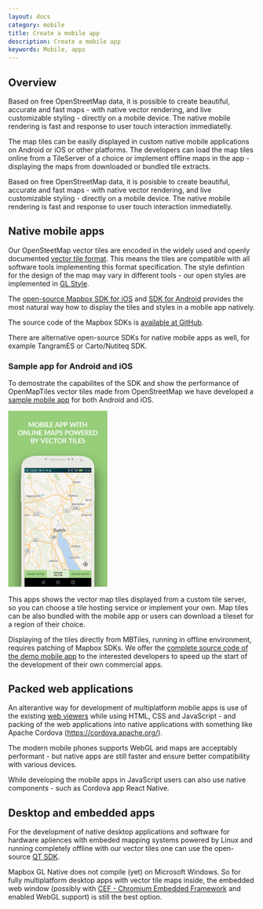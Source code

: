 ```yaml
---
layout: docs
category: mobile
title: Create a mobile app
description: Create a mobile app
keywords: Mobile, apps
---
```


## Overview

Based on free OpenStreetMap data, it is possible to create beautiful, accurate and fast maps - with native vector rendering, and live customizable styling - directly on a mobile device. The native mobile rendering is fast and response to user touch interaction immediatelly.

The map tiles can be easily displayed in custom native mobile applications on Android or iOS or other platforms. The developers can load the map tiles online from a TileServer of a choice or implement offline maps in the app - displaying the maps from downloaded or bundled tile extracts.

Based on free OpenStreetMap data, it is posisble to create beautiful, accurate and fast maps - with native vector rendering, and live customizable styling - directly on a mobile device. The native mobile rendering is fast and response to user touch interaction immediatelly.

## Native mobile apps

Our OpenSteetMap vector tiles are encoded in the widely used and openly documented [vector tile format](https://github.com/mapbox/vector-tile-spec). This means the tiles are compatible with all software tools implementing this format specification. The style defintion for the design of the map may vary in different tools - our open styles are implemented in [GL Style](https://www.mapbox.com/mapbox-gl-js/style-spec/).

The [open-source Mapbox SDK for iOS](https://www.mapbox.com/ios-sdk/) and [SDK for Android](https://www.mapbox.com/android-sdk/) provides the most natural way how to display the tiles and styles in a mobile app natively.

The source code of the Mapbox SDKs is [available at GitHub](https://github.com/mapbox/mapbox-gl-native).

There are alternative open-source SDKs for native mobile apps as well, for example TangramES or Carto/Nutiteq SDK.

### Sample app for Android and iOS

To demostrate the capabilites of the SDK and show the performance of OpenMapTiles vector tiles made from OpenStreetMap we have developed a [sample mobile app](/mobile) for both Android and iOS.

[<img src='/img/mobile/banner_1.png' style="width:40%;"/>](/mobile)

This apps shows the vector map tiles displayed from a custom tile server, so you can choose a tile hosting service or implement your own. Map tiles can be also bundled with the mobile app or users can download a tileset for a region of their choice.

Displaying of the tiles directly from MBTiles, running in offline environment, requires patching of Mapbox SDKs. We offer the [complete source code of the demo mobile app](https://openmaptiles.com/mobile-app/) to the interested developers to speed up the start of the development of their own commercial apps.

## Packed web applications

An alterantive way for development of multiplatform mobile apps is use of the existing [web viewers](/viewers/) while using HTML, CSS and JavaScript - and packing of the web applications into native applications with something like Apache Cordova (https://cordova.apache.org/).

The modern mobile phones supports WebGL and maps are acceptably performant - but native apps are still   faster and ensure better compatibility with various devices.

While developing the mobile apps in JavaScript users can also use native components - such as Cordova app React Native.

## Desktop and embedded apps

For the development of native desktop applications and software for hardware apliences with embeded mapping systems powered by Linux and running completely offline with our vector tiles one can use the open-source [QT SDK](https://github.com/mapbox/mapbox-gl-native/tree/master/platform/qt).

Mapbox GL Native does not compile (yet) on Microsoft Windows. So for fully multiplatform desktop apps with vector tile maps inside, the embedded web window (possibly with [CEF - Chromium Embedded Framework](https://bitbucket.org/chromiumembedded/cef) and enabled WebGL support) is still the best option.
